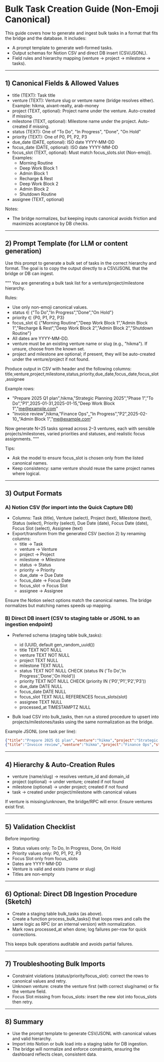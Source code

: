 # Bulk Task Creation Guide (Non-Emoji Canonical)

This guide covers how to generate and ingest bulk tasks in a format that fits the bridge and the database. It includes:
- A prompt template to generate well-formed tasks.
- Output schemas for Notion CSV and direct DB insert (CSV/JSONL).
- Field rules and hierarchy mapping (venture → project → milestone → tasks).

---

## 1) Canonical Fields & Allowed Values

- title (TEXT): Task title
- venture (TEXT): Venture slug or venture name (bridge resolves either). Example: hikma, aivant-realty, arab-money
- project (TEXT, optional): Project name under the venture. Auto-created if missing.
- milestone (TEXT, optional): Milestone name under the project. Auto-created if missing.
- status (TEXT): One of "To Do", "In Progress", "Done", "On Hold"
- priority (TEXT): One of P0, P1, P2, P3
- due_date (DATE, optional): ISO date YYYY-MM-DD
- focus_date (DATE, optional): ISO date YYYY-MM-DD
- focus_slot (TEXT, optional): Must match focus_slots.slot (Non-emoji). Examples:
  - Morning Routine
  - Deep Work Block 1
  - Admin Block 1
  - Recharge & Rest
  - Deep Work Block 2
  - Admin Block 2
  - Shutdown Routine
- assignee (TEXT, optional)

Notes:
- The bridge normalizes, but keeping inputs canonical avoids friction and maximizes acceptance by DB checks.

---

## 2) Prompt Template (for LLM or content generation)

Use this prompt to generate a bulk set of tasks in the correct hierarchy and format. The goal is to copy the output directly to a CSV/JSONL that the bridge or DB can ingest.

"""
You are generating a bulk task list for a venture/project/milestone hierarchy.

Rules:
- Use only non-emoji canonical values.
- status ∈ {"To Do","In Progress","Done","On Hold"}
- priority ∈ {P0, P1, P2, P3}
- focus_slot ∈ {"Morning Routine","Deep Work Block 1","Admin Block 1","Recharge & Rest","Deep Work Block 2","Admin Block 2","Shutdown Routine"}
- All dates are YYYY-MM-DD.
- venture must be an existing venture name or slug (e.g., "hikma"). If unsure, choose from the known set.
- project and milestone are optional; if present, they will be auto-created under the venture/project if not found.

Produce output in CSV with header and the following columns:
  title,venture,project,milestone,status,priority,due_date,focus_date,focus_slot,assignee

Example rows:
- "Prepare 2025 Q1 plan",hikma,"Strategic Planning 2025","Phase 1","To Do","P1",2025-01-31,2025-01-15,"Deep Work Block 1","me@example.com"
- "Invoice review",hikma,"Finance Ops",,"In Progress","P2",2025-02-10,,"Admin Block 1","me@example.com"

Now generate N=25 tasks spread across 2–3 ventures, each with sensible projects/milestones, varied priorities and statuses, and realistic focus assignments.
"""

Tips:
- Ask the model to ensure focus_slot is chosen only from the listed canonical names.
- Keep consistency: same venture should reuse the same project names where logical.

---

## 3) Output Formats

### A) Notion CSV (for import into the Quick Capture DB)
- Columns: Task (title), Venture (select), Project (text), Milestone (text), Status (select), Priority (select), Due Date (date), Focus Date (date), Focus Slot (select), Assignee (text)
- Export/transform from the generated CSV (section 2) by renaming columns:
  - title → Task
  - venture → Venture
  - project → Project
  - milestone → Milestone
  - status → Status
  - priority → Priority
  - due_date → Due Date
  - focus_date → Focus Date
  - focus_slot → Focus Slot
  - assignee → Assignee

Ensure the Notion select options match the canonical names. The bridge normalizes but matching names speeds up mapping.

### B) Direct DB insert (CSV to staging table or JSONL to an ingestion endpoint)
- Preferred schema (staging table bulk_tasks):
  - id (UUID, default gen_random_uuid())
  - title TEXT NOT NULL
  - venture TEXT NOT NULL
  - project TEXT NULL
  - milestone TEXT NULL
  - status TEXT NOT NULL CHECK (status IN ('To Do','In Progress','Done','On Hold'))
  - priority TEXT NOT NULL CHECK (priority IN ('P0','P1','P2','P3'))
  - due_date DATE NULL
  - focus_date DATE NULL
  - focus_slot TEXT NULL REFERENCES focus_slots(slot)
  - assignee TEXT NULL
  - processed_at TIMESTAMPTZ NULL

- Bulk load CSV into bulk_tasks, then run a stored procedure to upsert into projects/milestones/tasks using the same normalization as the bridge.

Example JSONL (one task per line):
```json
{"title":"Prepare 2025 Q1 plan","venture":"hikma","project":"Strategic Planning 2025","milestone":"Phase 1","status":"To Do","priority":"P1","due_date":"2025-01-31","focus_date":"2025-01-15","focus_slot":"Deep Work Block 1","assignee":"me@example.com"}
{"title":"Invoice review","venture":"hikma","project":"Finance Ops","status":"In Progress","priority":"P2","due_date":"2025-02-10","focus_slot":"Admin Block 1","assignee":"me@example.com"}
```

---

## 4) Hierarchy & Auto-Creation Rules

- venture (name/slug) → resolves venture_id and domain_id
- project (optional) → under venture; created if not found
- milestone (optional) → under project; created if not found
- task → created under project/milestone with canonical values

If venture is missing/unknown, the bridge/RPC will error. Ensure ventures exist first.

---

## 5) Validation Checklist

Before importing:
- Status values only: To Do, In Progress, Done, On Hold
- Priority values only: P0, P1, P2, P3
- Focus Slot only from focus_slots
- Dates are YYYY-MM-DD
- Venture is valid and exists (name or slug)
- Titles are non-empty

---

## 6) Optional: Direct DB Ingestion Procedure (Sketch)

- Create a staging table bulk_tasks (as above).
- Create a function process_bulk_tasks() that loops rows and calls the same logic as RPC (or an internal version) with normalization.
- Mark rows processed_at when done; log failures per-row for quick corrections.

This keeps bulk operations auditable and avoids partial failures.

---

## 7) Troubleshooting Bulk Imports

- Constraint violations (status/priority/focus_slot): correct the rows to canonical values and retry.
- Unknown venture: create the venture first (with correct slug/name) or fix the venture field.
- Focus Slot missing from focus_slots: insert the new slot into focus_slots then retry.

---

## 8) Summary

- Use the prompt template to generate CSV/JSONL with canonical values and valid hierarchy.
- Import into Notion or bulk load into a staging table for DB ingestion.
- The bridge will normalize and enforce constraints, ensuring the dashboard reflects clean, consistent data.

